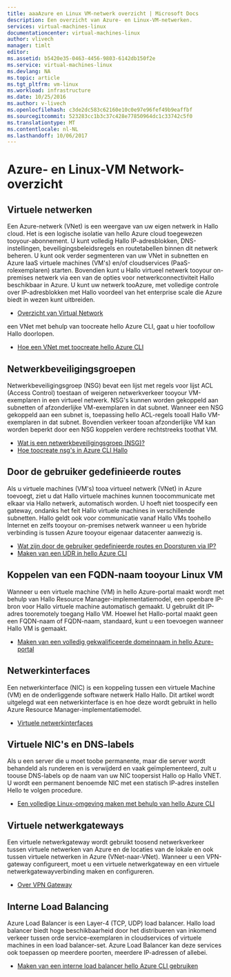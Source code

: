 ```yaml
---
title: aaaAzure en Linux VM-netwerk overzicht | Microsoft Docs
description: Een overzicht van Azure- en Linux-VM-netwerken.
services: virtual-machines-linux
documentationcenter: virtual-machines-linux
author: vlivech
manager: timlt
editor: 
ms.assetid: b5420e35-0463-4456-9803-6142db150f2e
ms.service: virtual-machines-linux
ms.devlang: NA
ms.topic: article
ms.tgt_pltfrm: vm-linux
ms.workload: infrastructure
ms.date: 10/25/2016
ms.author: v-livech
ms.openlocfilehash: c3de2dc583c62160e10c0e97e96fef49b9eaffbf
ms.sourcegitcommit: 523283cc1b3c37c428e77850964dc1c33742c5f0
ms.translationtype: MT
ms.contentlocale: nl-NL
ms.lasthandoff: 10/06/2017
---
```

# <a name="azure-and-linux-vm-network-overview"></a>Azure- en Linux-VM Network-overzicht
## <a name="virtual-networks"></a>Virtuele netwerken
Een Azure-netwerk (VNet) is een weergave van uw eigen netwerk in Hallo cloud. Het is een logische isolatie van hello Azure cloud toegewezen tooyour-abonnement. U kunt volledig Hallo IP-adresblokken, DNS-instellingen, beveiligingsbeleidsregels en routetabellen binnen dit netwerk beheren. U kunt ook verder segmenteren van uw VNet in subnetten en Azure IaaS virtuele machines (VM's) en/of cloudservices (PaaS-rolexemplaren) starten. Bovendien kunt u Hallo virtueel netwerk tooyour on-premises netwerk via een van de opties voor netwerkconnectiviteit Hallo beschikbaar in Azure. U kunt uw netwerk tooAzure, met volledige controle over IP-adresblokken met Hallo voordeel van het enterprise scale die Azure biedt in wezen kunt uitbreiden.

* [Overzicht van Virtual Network](../../virtual-network/virtual-networks-overview.md)

een VNet met behulp van toocreate hello Azure CLI, gaat u hier toofollow Hallo doorlopen.

* [Hoe een VNet met toocreate hello Azure CLI](../../virtual-network/virtual-networks-create-vnet-arm-cli.md)

## <a name="network-security-groups"></a>Netwerkbeveiligingsgroepen
Netwerkbeveiligingsgroep (NSG) bevat een lijst met regels voor lijst ACL (Access Control) toestaan of weigeren netwerkverkeer tooyour VM-exemplaren in een virtueel netwerk. NSG's kunnen worden gekoppeld aan subnetten of afzonderlijke VM-exemplaren in dat subnet. Wanneer een NSG gekoppeld aan een subnet is, toepassing hello ACL-regels tooall Hallo VM-exemplaren in dat subnet. Bovendien verkeer tooan afzonderlijke VM kan worden beperkt door een NSG koppelen verdere rechtstreeks toothat VM.

* [Wat is een netwerkbeveiligingsgroep (NSG)?](../../virtual-network/virtual-networks-nsg.md)
* [Hoe toocreate nsg's in Azure CLI Hallo](../../virtual-network/virtual-networks-create-nsg-arm-cli.md)

## <a name="user-defined-routes"></a>Door de gebruiker gedefinieerde routes
Als u virtuele machines (VM's) tooa virtueel netwerk (VNet) in Azure toevoegt, ziet u dat Hallo virtuele machines kunnen toocommunicate met elkaar via Hallo netwerk, automatisch worden. U hoeft niet toospecify een gateway, ondanks het feit Hallo virtuele machines in verschillende subnetten. Hallo geldt ook voor communicatie vanaf Hallo VMs toohello Internet en zelfs tooyour on-premises netwerk wanneer u een hybride verbinding is tussen Azure tooyour eigenaar datacenter aanwezig is.

* [Wat zijn door de gebruiker gedefinieerde routes en Doorsturen via IP?](../../virtual-network/virtual-networks-udr-overview.md)
* [Maken van een UDR in hello Azure CLI](../../virtual-network/virtual-network-create-udr-arm-cli.md)

## <a name="associating-a-fqdn-tooyour-linux-vm"></a>Koppelen van een FQDN-naam tooyour Linux VM
Wanneer u een virtuele machine (VM) in hello Azure-portal maakt wordt met behulp van Hallo Resource Manager-implementatiemodel, een openbare IP-bron voor Hallo virtuele machine automatisch gemaakt. U gebruikt dit IP-adres tooremotely toegang Hallo VM. Hoewel het Hallo-portal maakt geen een FQDN-naam of FQDN-naam, standaard, kunt u een toevoegen wanneer Hallo VM is gemaakt.

* [Maken van een volledig gekwalificeerde domeinnaam in hello Azure-portal](portal-create-fqdn.md?toc=%2fazure%2fvirtual-machines%2flinux%2ftoc.json)

## <a name="network-interfaces"></a>Netwerkinterfaces
Een netwerkinterface (NIC) is een koppeling tussen een virtuele Machine (VM) en de onderliggende software netwerk Hallo Hallo. Dit artikel wordt uitgelegd wat een netwerkinterface is en hoe deze wordt gebruikt in hello Azure Resource Manager-implementatiemodel.

* [Virtuele netwerkinterfaces](../../virtual-network/virtual-network-network-interface.md)

## <a name="virtual-nics-and-dns-labeling"></a>Virtuele NIC's en DNS-labels
Als u een server die u moet toobe permanente, maar die server wordt behandeld als runderen en is verwijderd en vaak geïmplementeerd, zult u toouse DNS-labels op de naam van uw NIC toopersist Hallo op Hallo VNET.  U wordt een permanent benoemde NIC met een statisch IP-adres instellen Hello te volgen procedure.

* [Een volledige Linux-omgeving maken met behulp van hello Azure CLI](create-cli-complete.md?toc=%2fazure%2fvirtual-machines%2flinux%2ftoc.json)

## <a name="virtual-network-gateways"></a>Virtuele netwerkgateways
Een virtuele netwerkgateway wordt gebruikt toosend netwerkverkeer tussen virtuele netwerken van Azure en de locaties van de lokale en ook tussen virtuele netwerken in Azure (VNet-naar-VNet). Wanneer u een VPN-gateway configureert, moet u een virtuele netwerkgateway en een virtuele netwerkgatewayverbinding maken en configureren.

* [Over VPN Gateway](../../vpn-gateway/vpn-gateway-about-vpngateways.md)

## <a name="internal-load-balancing"></a>Interne Load Balancing
Azure Load Balancer is een Layer-4 (TCP, UDP) load balancer. Hallo load balancer biedt hoge beschikbaarheid door het distribueren van inkomend verkeer tussen orde service-exemplaren in cloudservices of virtuele machines in een load balancer-set. Azure Load Balancer kan deze services ook toepassen op meerdere poorten, meerdere IP-adressen of allebei.

* [Maken van een interne load balancer hello Azure CLI gebruiken](../../load-balancer/load-balancer-get-started-internet-arm-cli.md)

